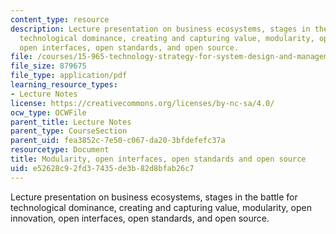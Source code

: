 ```yaml
---
content_type: resource
description: Lecture presentation on business ecosystems, stages in the battle for
  technological dominance, creating and capturing value, modularity, open innovation,
  open interfaces, open standards, and open source.
file: /courses/15-965-technology-strategy-for-system-design-and-management-spring-2009/e52628c92fd37435de3b82d8bfab26c7_MIT15_965S09_Lec16.pdf
file_size: 879675
file_type: application/pdf
learning_resource_types:
- Lecture Notes
license: https://creativecommons.org/licenses/by-nc-sa/4.0/
ocw_type: OCWFile
parent_title: Lecture Notes
parent_type: CourseSection
parent_uid: fea3852c-7e50-c067-da20-3bfdefefc37a
resourcetype: Document
title: Modularity, open interfaces, open standards and open source
uid: e52628c9-2fd3-7435-de3b-82d8bfab26c7
---
```

Lecture presentation on business ecosystems, stages in the battle for technological dominance, creating and capturing value, modularity, open innovation, open interfaces, open standards, and open source.